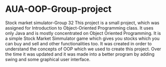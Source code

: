 # AUA-OOP-Group-project
Stock market simulator-Group 32
This project is a small project, which was assigned for Introduction to Object-Oriented Programming class.
It uses only Java and is mostly concentrated on Object Oriented Programming.
It is a simple Stock Market Simmulator game which gives you stocks which you can buy and sell and other functionalities too.
It was created in order to understand the concepts of OOP which we used to create this project.
Over the time it was updated and it was made into a better program by adding swing and some graphical user interface.

